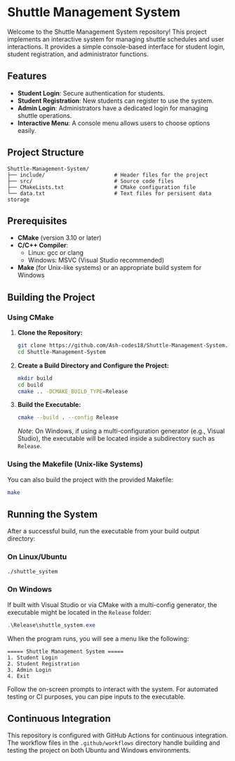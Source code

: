 # Shuttle Management System

Welcome to the Shuttle Management System repository! This project implements an interactive system for managing shuttle schedules and user interactions. It provides a simple console-based interface for student login, student registration, and administrator functions.

## Features

- **Student Login**: Secure authentication for students.
- **Student Registration**: New students can register to use the system.
- **Admin Login**: Administrators have a dedicated login for managing shuttle operations.
- **Interactive Menu**: A console menu allows users to choose options easily.

## Project Structure

```
Shuttle-Management-System/
├── include/                      # Header files for the project
├── src/                          # Source code files
├── CMakeLists.txt                # CMake configuration file
└── data.txt                      # Text files for persisent data storage
```

## Prerequisites

- **CMake** (version 3.10 or later)
- **C/C++ Compiler**:
  - Linux: gcc or clang
  - Windows: MSVC (Visual Studio recommended)
- **Make** (for Unix-like systems) or an appropriate build system for Windows

## Building the Project

### Using CMake

1. **Clone the Repository:**

   ```bash
   git clone https://github.com/Ash-codes18/Shuttle-Management-System.git
   cd Shuttle-Management-System
   ```

2. **Create a Build Directory and Configure the Project:**

   ```bash
   mkdir build
   cd build
   cmake .. -DCMAKE_BUILD_TYPE=Release
   ```

3. **Build the Executable:**

   ```bash
   cmake --build . --config Release
   ```

   *Note*: On Windows, if using a multi-configuration generator (e.g., Visual Studio), the executable will be located inside a subdirectory such as `Release`.

### Using the Makefile (Unix-like Systems)

You can also build the project with the provided Makefile:

```bash
make
```

## Running the System

After a successful build, run the executable from your build output directory:

### On Linux/Ubuntu

```bash
./shuttle_system
```

### On Windows

If built with Visual Studio or via CMake with a multi-config generator, the executable might be located in the `Release` folder:

```powershell
.\Release\shuttle_system.exe
```

When the program runs, you will see a menu like the following:

```
===== Shuttle Management System =====
1. Student Login
2. Student Registration
3. Admin Login
4. Exit
```

Follow the on-screen prompts to interact with the system. For automated testing or CI purposes, you can pipe inputs to the executable.


## Continuous Integration

This repository is configured with GitHub Actions for continuous integration. The workflow files in the `.github/workflows` directory handle building and testing the project on both Ubuntu and Windows environments.